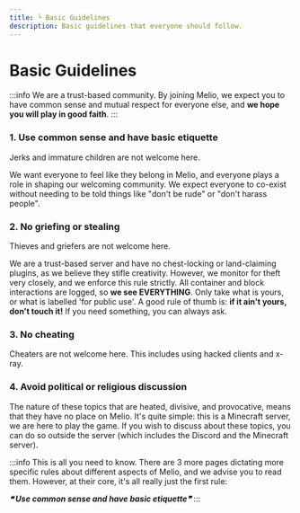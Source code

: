 ```yaml
---
title: └ Basic Guidelines
description: Basic guidelines that everyone should follow.
---
```


# Basic Guidelines

:::info
We are a trust-based community.
By joining Melio, we expect you to have common sense and mutual respect
for everyone else, and **we hope you will play in good faith**.
:::

### 1. Use common sense and have basic etiquette

  Jerks and immature children are not welcome here.

  We want everyone to feel like they belong in Melio, and everyone plays a role in shaping our welcoming community. We expect everyone to co-exist without needing to be told things like "don't be rude" or "don't harass people".

### 2. No griefing or stealing

  Thieves and griefers are not welcome here.

  We are a trust-based server and have no chest-locking or land-claiming plugins, as we believe they stifle creativity. However, we monitor for theft very closely, and we enforce this rule strictly. All container and block interactions are logged, so **we see EVERYTHING**. Only take what is yours, or what is labelled 'for public use'. A good rule of thumb is: **if it ain't yours, don't touch it!** If you need something, you can always ask.

### 3. No cheating
  
  Cheaters are not welcome here. This includes using hacked clients and x-ray.

### 4. Avoid political or religious discussion

  The nature of these topics that are heated, divisive, and provocative, means
  that they have no place on Melio. 
  It's quite simple: this is a Minecraft server, we are here to play the game.
  If you wish to discuss about these topics, you can do so outside the server
  (which includes the Discord and the Minecraft server).

:::info
This is all you need to know. There are 3 more pages dictating more
specific rules about different aspects of Melio, 
and we advise you to read them. However, at their core, it's all really just the first rule:

***❝ Use common sense and have basic etiquette❞***
:::